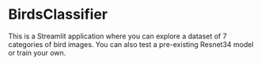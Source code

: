 # BirdsClassifier
This is a Streamlit application where you can explore a dataset of 7 categories of bird images. You can also test a pre-existing Resnet34 model or train your own.
